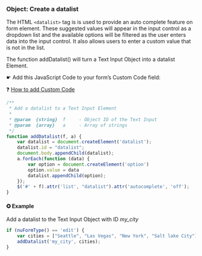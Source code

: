 ### Object: Create a datalist

The HTML `<datalist>` tag is is used to provide an auto complete feature on form element. 
These suggested values will appear in the input control as a dropdown list and the available options will be filtered as the user enters data into the input control.
It also allows users to enter a custom value that is not in the list.

The function addDatalist() will turn a Text Input Object into a datalist Element.

☛ Add this JavaScript Code to your form’s Custom Code field:

❓ [How to add Custom Code](/common/form_add_custom_code_javascript.gif)


```javascript
/**
 * Add a datalist to a Text Input Element
 *
 * @param  {string}  f     - Object ID of the Text Input
 * @param  {array}   a     - Array of strings
 */
function addDatalist(f, a) {
    var datalist = document.createElement('datalist');
    datalist.id = "datalist";
    document.body.appendChild(datalist);
    a.forEach(function (data) {
        var option = document.createElement('option')
        option.value = data
        datalist.appendChild(option);
    });
    $('#' + f).attr('list', "datalist").attr('autocomplete', 'off');
}

```

#### ✪ Example

Add a datalist to the Text Input Object with ID *my_city*

```javascript
if (nuFormType() == 'edit') {
    var cities = ["Seattle", "Las Vegas", "New York", "Salt lake City"];
    addDatalist('my_city', cities);
}
```

